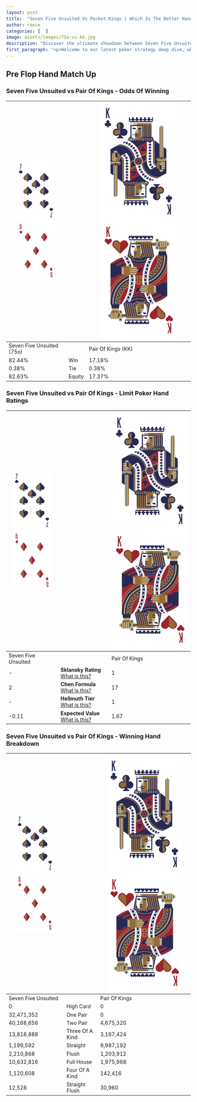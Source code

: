 ```yaml
---
layout: post
title:  "Seven Five Unsuited Vs Pocket Kings | Which Is The Better Hand In Poker? A Complete Guide"
author: reece
categories: [  ]
image: assets/images/75o-vs-kk.jpg
description: "Discover the ultimate showdown between Seven Five Unsuited and Pair Of Kings in poker! Uncover the odds, strategies, and scenarios where one hand triumphs over the other. Get ready to up your poker game with this thrilling analysis."
first_paragraph: "<p>Welcome to our latest poker strategy deep dive, where we're pitting two distinct hands against each other in a high-stakes showdown: Seven Five Unsuited vs Pair Of Kings.</p><p>In the dynamic world of poker, every decision counts, and knowing which hand holds the upper hand is key to your success at the table.</p><p>In this article, we'll dissect these two hands, explore the scenarios where one dominates the other, and equip you with the knowledge to make strategic choices that can tip the odds in your favor.</p><p>Get ready to unravel the intriguing dynamics of these poker hands and elevate your game to new heights.</p>"
---
```




[comment]: # (sp0)

## Pre Flop Hand Match Up

<div class="table hand-ratings" markdown="1"> 



### Seven Five Unsuited vs Pair Of Kings - Odds Of Winning


    
| ![image info](assets/images/hand1/7.png) ![image info](assets/images/hand1/5o.png) |  | ![image info](assets/images/hand2/K.png) ![image info](assets/images/hand2/Ko.png) |
| -------- | -------- | -------- |
| Seven Five Unsuited (75o) |  | Pair Of Kings (KK) |
| 82.44% | Win | 17.18% |
| 0.38% | Tie | 0.38% |
| 82.63% | Equity | 17.37% |




[comment]: # (sp1)



### Seven Five Unsuited vs Pair Of Kings - Limit Poker Hand Ratings


    
| ![image info](assets/images/hand1/7.png) ![image info](assets/images/hand1/5o.png) |  | ![image info](assets/images/hand2/K.png) ![image info](assets/images/hand2/Ko.png) |
| -------- | -------- | -------- |
| Seven Five Unsuited |  | Pair Of Kings |
| - | **Sklansky Rating** [What is this?](/sklansky-rating-explained) | 1 |
| 2 | **Chen Formula** [What is this?](/chen-formula-explained) | 17 |
| - | **Hellmuth Tier** [What is this?](/Hellmuth-tier-explained) | 1 |
| -0.11 | **Expected Value** [What is this?](/expected-value-explained) | 1.67 |




[comment]: # (sp2)



### Seven Five Unsuited vs Pair Of Kings - Winning Hand Breakdown


    
| ![image info](assets/images/hand1/7.png) ![image info](assets/images/hand1/5o.png) |  | ![image info](assets/images/hand2/K.png) ![image info](assets/images/hand2/Ko.png) |
| -------- | -------- | -------- |
| Seven Five Unsuited |  | Pair Of Kings |
| 0 | High Card | 0 |
| 32,471,352 | One Pair | 0 |
| 40,168,656 | Two Pair | 4,675,320 |
| 13,818,888 | Three Of A Kind | 3,167,424 |
| 1,199,592 | Straight | 9,987,192 |
| 2,210,868 | Flush | 1,203,912 |
| 10,632,816 | Full House | 1,975,968 |
| 1,120,608 | Four Of A Kind | 142,416 |
| 12,528 | Straight Flush | 30,960 |




[comment]: # (sp3)



</div>

[comment]: # (sp4)



[comment]: # (sp5)

